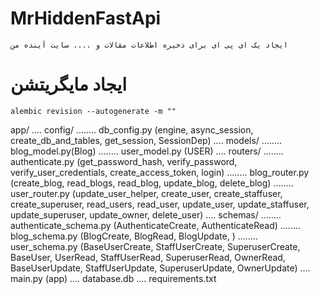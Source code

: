 # MrHiddenFastApi
    ایجاد یک ای پی ای برای ذخیره اطلاعات مقالات و .... سایت آینده من

# ایجاد مایگریتشن 
    alembic revision --autogenerate -m ""


app/
.... config/
........ db_config.py (engine, async_session, create_db_and_tables, get_session, SessionDep)
.... models/
........ blog_model.py(Blog)
........ user_model.py (USER)
.... routers/
........ authenticate.py (get_password_hash, verify_password, verify_user_credentials, create_access_token, login)
........ blog_router.py (create_blog, read_blogs, read_blog, update_blog, delete_blog)
........ user_router.py (update_user_helper, create_user, create_staffuser, create_superuser, read_users, read_user, update_user, update_staffuser, update_superuser, update_owner, delete_user)
.... schemas/
........ authenticate_schema.py (AuthenticateCreate, AuthenticateRead)
........ blog_schema.py (BlogCreate, BlogRead, BlogUpdate, )
........ user_schema.py (BaseUserCreate, StaffUserCreate, SuperuserCreate, BaseUser, UserRead, StaffUserRead, SuperuserRead, OwnerRead, BaseUserUpdate, StaffUserUpdate, SuperuserUpdate, OwnerUpdate)
.... main.py (app)
.... database.db
.... requirements.txt